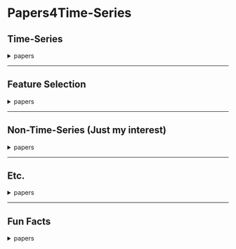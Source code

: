 # Papers4Time-Series

## Time-Series
<details>
  <summary>papers</summary>
  
  
  1. PATCHMIXER: A PATCH-MIXING ARCHITECTURE FOR LONG-TERM TIME SERIES FORECASTING
  
  https://arxiv.org/abs/2310.00655
  
  arxiv 2023
  
  https://github.com/Zeying-Gong/PatchMixer
  
  
  2. Mixture-of-Linear-Experts for Long-term Time Series Forecasting
  
  https://arxiv.org/abs/2312.06786
  
  AISTATS 2024
  
  https://github.com/RogerNi/MoLE
  
  
  3. FITS: MODELING TIME SERIES WITH 10k PARAMETERS
  
  https://arxiv.org/abs/2307.03756
  
  ICLR 2024 Spotlight
  
  https://github.com/vewoxic/fits
  
  
  4. REVERSIBLE INSTANCE NORMALIZATION FOR
  
  ACCURATE TIME-SERIES FORECASTING AGAINST DISTRIBUTION SHIFT
  
  https://openreview.net/pdf?id=cGDAkQo1C0p
  
  ICLR 2022
  
  https://github.com/ts-kim/RevIN?tab=readme-ov-file
  
  
  5. A SYSTEM FOR MASSIVELY PARALLEL HYPERPARAMETER TUNING
  
  https://arxiv.org/abs/1810.05934
  
  MLSys 2020
  
  https://github.com/liamcli/darts_asha
  
  
  6. High-Dimensional Multivariate Forecasting with Low-Rank Gaussian Copula Processes
  
  https://arxiv.org/abs/1910.03002
  
  NeurIPS 2019
  
  https://github.com/mbohlkeschneider/gluon-ts (gluon-ts github)
  
  
  7. Chronos: Learning the Language of Time Series
  
  https://arxiv.org/abs/2403.07815
  
  TMLR 2024
  
  https://github.com/amazon-science/chronos-forecasting
  
  
  8. A graph neural network-based stock forecasting method utilizing multi-source heterogeneous data fusion
  
  Multimed Tools Appl 2022
  
  
  9. NeuralProphet: Explainable Forecasting at Scale
  
  https://arxiv.org/abs/2111.15397
  
  arxiv 2021
  
  https://github.com/ourownstory/neural_prophet
  
  
  10. ImDiffusion: Imputed Diffusion Models for Multivariate Time Series Anomaly Detection
  
  https://arxiv.org/abs/2307.00754
  
  VLDB 2023
  
  https://github.com/17000cyh/IMDiffusion
  
  
  11. Label-Free Multivariate Time Series AnomalyDetection
  
  https://arxiv.org/abs/2312.11549
  
  TKDE 2024
  
  
  12. MEMTO: Memory-guided Transformer for Multivariate Time Series Anomaly Detection
  
  https://arxiv.org/abs/2312.02530
  
  NeurIPS 2023
  
  https://github.com/gunny97/MEMTO
  
  
  13. ANOMALY TRANSFORMER: TIME SERIES ANOMALY DETECTION WITH ASSOCIATION DISCREPANCY
  
  https://arxiv.org/abs/2110.02642
  
  ICLR 2022
  
  https://github.com/thuml/Anomaly-Transformer
  
  
  14. Latent Diffusion Transformer for Probabilistic Time Series Forecasting
  
  https://ojs.aaai.org/index.php/AAAI/article/view/29085
  
  AAAI 2024
  
  
  15. Predict, Refine, Synthesize: Self-Guiding Diffusion Models for Probabilistic Time Series Forecasting
  
  https://arxiv.org/abs/2307.11494
  
  NeurIPS 2023
  
  https://github.com/amazon-science/unconditional-time-series-diffusion
  
  
  16. Diffusion-based Time Series Imputation and Forecasting with Structured State Space Models
  
  https://arxiv.org/abs/2208.09399
  
  TMLR 2023
  
  https://github.com/AI4HealthUOL/SSSD
  
  
  17. Diffusion Variational Autoencoder for Tackling Stochasticity in Multi-Step Regression Stock Price Prediction
  
  https://arxiv.org/abs/2309.00073
  
  CIKM 2023
  
  https://github.com/koa-fin/dva
  
  
  18. Beyond Trend and Periodicity: Guiding Time Series Forecasting with Textual Cues
  
  https://arxiv.org/abs/2405.13522
  
  arxiv 2024
  
  https://github.com/VEWOXIC/TGTSF
  
  
  19. TIME-LLM: TIME SERIES FORECASTING BY REPROGRAMMING LARGE LANGUAGE MODELS
  
  https://arxiv.org/abs/2310.01728
  
  ICLR 2024
  
  https://github.com/KimMeen/Time-LLM
  
  
  20. TIMEMIXER: DECOMPOSABLE MULTISCALE MIXING FOR TIME SERIES FORECASTING
  
  https://arxiv.org/abs/2405.14616
  
  ICLR 2024
  
  https://github.com/kwuking/TimeMixer
  
  
  21. HDMixer: Hierarchical Dependency with Extendable Patch for Multivariate Time Series Forecasting
  
  https://ojs.aaai.org/index.php/AAAI/article/view/29155
  
  AAAI 2024
  
  https://github.com/hqh0728/HDMixer
  
  
  22. SparseTSF: Modeling Long-term Time Series Forecasting with 1k Parameters
  
  https://arxiv.org/abs/2405.00946
  
  ICML 2024
  
  https://github.com/lss-1138/SparseTSF
  
  
  23. End-to-End Learning of Coherent Probabilistic Forecasts for Hierarchical Time Series
  
  https://proceedings.mlr.press/v139/rangapuram21a/rangapuram21a.pdf
  
  ICML 2021
  
  
  24. tsGT: Stochastic Time Series Modeling With Transformer
  
  https://arxiv.org/abs/2403.05713
  
  arxiv 2024
  
  
  25. A TIME SERIES IS WORTH 64 WORDS: LONG-TERM FORECASTING WITH TRANSFORMERS
  
  https://arxiv.org/abs/2211.14730
  
  ICLR 2023
  
  https://github.com/yuqinie98/PatchTST
  
  
  26. ITRANSFORMER: INVERTED TRANSFORMERS ARE EFFECTIVE FOR TIME SERIES FORECASTING
  
  https://arxiv.org/abs/2310.06625
  
  ICLR 2024
  
  https://github.com/thuml/iTransformer
  
  
  27. MASTER: Market-Guided Stock Transformer for Stock Price Forecasting
  
  https://arxiv.org/abs/2312.15235
  
  AAAI 2024
  
  https://github.com/SJTU-DMTai/MASTER
  
  
  28. MODERNTCN: A MODERN PURE CONVOLUTION STRUCTURE FOR GENERAL TIME SERIES ANALYSIS
  
  https://openreview.net/pdf?id=vpJMJerXHU
  
  ICLR 2024
  
  https://github.com/luodhhh/ModernTCN
  
  
  29. FTMixer: Frequency and Time Domain Representations Fusion for Time Series Forecasting
  
  https://arxiv.org/abs/2405.15256
  
  arxiv 2024
  
  https://github.com/FMLYD/FTMixer
  
  
  30. ConvTimeNet: A Deep Hierarchical Fully Convolutional Model for Multivariate Time Series Analysis
  
  https://arxiv.org/abs/2403.01493
  
  ACM WWW2025
  
  https://github.com/Mingyue-Cheng/ConvTimeNet
  
  
  31. TSMixer: Lightweight MLP-Mixer Model for Multivariate Time Series Forecasting
  
  https://arxiv.org/abs/2306.09364
  
  KDD 2023
  
  https://github.com/ibm-granite/granite-tsfm
  
  
  32. CycleNet: Enhancing Time Series Forecasting through Modeling Periodic Patterns
  
  https://arxiv.org/abs/2409.18479
  
  NeurIPS 2024
  
  https://github.com/ACAT-SCUT/CycleNet
  
  
  33. CMAMBA: CHANNEL CORRELATION ENHANCED STATE SPACE MODELS FOR MULTIVARIATE TIME SERIES FORECASTING
  
  https://arxiv.org/abs/2406.05316
  
  arxiv 2024
  
  https://github.com/zclzcl0223/CMamba
  
  
  34. TimeMachine: A Time Series is Worth 4 Mambas for Long-term Forecasting
  
  https://arxiv.org/abs/2403.09898
  
  ECAI 2024
  
  https://github.com/Atik-Ahamed/TimeMachine
  
  
  35. Is Mamba Effective for Time Series Forecasting?
  
  https://arxiv.org/abs/2403.11144
  
  Neurocomputing 2025
  
  https://github.com/wzhwzhwzh0921/S-D-Mamba
  
  
  36. Are KAN Effective for Identifying and Tracking Concept Drift in Time Series?
  
  https://arxiv.org/abs/2410.10041
  
  NIPSW 2024
  
  
  37. MIXLINEAR: EXTREME LOW RESOURCE MULTIVARIATE TIME SERIES FORECASTING WITH 0.1K PARAMETERS
  
  https://arxiv.org/abs/2410.02081
  
  arxiv 2024
  
  
  38. TimeXer: Empowering Transformers for Time Series Forecasting with Exogenous Variables
  
  https://arxiv.org/abs/2402.19072
  
  NeurIPS 2024
  
  https://github.com/thuml/TimeXer
  
  
  39. TIMEKAN: KAN-BASED FREQUENCY DECOMPOSITION LEARNING ARCHITECTURE FOR LONG-TERM TIME SERIES FORECASTING
  
  https://arxiv.org/abs/2502.06910
  
  ICLR 2025
  
  https://github.com/huangst21/TimeKAN
  
  
  40. FilterNet: Harnessing Frequency Filters for Time Series Forecasting
  
  https://arxiv.org/abs/2411.01623
  
  NeurIPS 2024
  
  https://github.com/aikunyi/FilterNet
  
  
  41. FreqMoE: Enhancing Time Series Forecasting through Frequency Decomposition Mixture of Experts
  
  https://arxiv.org/abs/2501.15125
  
  AISTATS 2025
  
  https://github.com/sunbus100/FreqMoE-main
  
  
  42. From Tables to Time: How TabPFN-v2 Outperforms Specialized Time Series Forecasting Models
  
  https://arxiv.org/abs/2501.02945
  
  NeurIPS 2024
  
  https://github.com/PriorLabs/tabpfn-time-series
  
  
  43. Auto-Regressive Moving Diffusion Models for Time Series Forecasting
  
  https://arxiv.org/abs/2412.09328
  
  AAAI 2025
  
  https://github.com/daxin007/ARMD
  
  
  44. Financial Fine-tuning a Large Time Series Model
  
  https://arxiv.org/abs/2412.09880
  
  arxiv 2024
  
  
  45. ElasTST: Towards Robust Varied-Horizon Forecasting with Elastic Time-Series Transformer
  
  https://arxiv.org/abs/2411.01842
  
  NeurIPS 2024
  
  https://github.com/microsoft/ProbTS/tree/elastst
  
  
  46. Amplifier: Bringing Attention to Neglected Low-Energy Components in Time Series Forecasting
  
  https://arxiv.org/abs/2501.17216
  
  AAAI 2025
  
  https://github.com/aikunyi/amplifier
  
  
  47. Stock Selection via Spatiotemporal Hypergraph Attention Network: A Learning to Rank Approach
  
  https://ojs.aaai.org/index.php/AAAI/article/view/16127
  
  AAAI 2021
  
  https://github.com/midas-research/sthan-sr-aaai
  
  
  48. Mamba Meets Financial Markets: A Graph-Mamba Approach for Stock Price Prediction
  
  https://arxiv.org/abs/2410.03707
  
  ICASSP 2025
  
  https://github.com/Ali-Meh619/SAMBA
  
  
  49. Temporal Query Network for Efficient Multivariate Time Series Forecasting
  
  https://arxiv.org/abs/2505.12917
  
  ICML 2025
  
  https://github.com/ACAT-SCUT/TQNet
  
  
  50. CASA: CNN Autoencoder-based Score Attention for Efficient Multivariate Long-term Time-series Forecasting
  
  https://arxiv.org/abs/2505.02011
  
  IJCAI 2025
  
  https://github.com/lmh9507/CASA
  
  
  51. FilterTS: Comprehensive Frequency Filtering for Multivariate Time Series Forecasting
  
  https://arxiv.org/abs/2505.04158
  
  AAAI 2025
  
  https://github.com/wyl010607/FilterTS
  
  
  52. Retrieval Augmented Time Series Forecasting
  
  https://arxiv.org/abs/2411.08249
  
  ICML 2025
  
  https://github.com/archon159/RAFT
  
  
  53. Non-stationary Diffusion For Probabilistic Time Series Forecasting
  
  https://arxiv.org/abs/2505.04278
  
  ICML 2025
  
  https://github.com/wwy155/NsDiff
  
  
  54. Affirm: Interactive Mamba with Adaptive Fourier Filters for Long-term Time Series Forecasting
  
  https://ojs.aaai.org/index.php/AAAI/article/view/35463
  
  AAAI 2025

</details>

---

## Feature Selection
<details>
  <summary>papers</summary>
  
  
  1. Feature Selection and Feature Learning for High-dimensional Batch Reinforcement Learning: A Survey
  
  https://link.springer.com/article/10.1007/s11633-015-0893-y
  
  IJAC 2015
  
  
  2. A Contrast Based Feature Selection Algorithm for High-dimensional Data set in Machine Learning
  
  https://arxiv.org/pdf/2401.07482
  
  arxiv 2024
  
  
  3. Feature importance feedback with Deep Q process in ensemble‑based metaheuristic feature selection algorithms
  
  https://www.nature.com/articles/s41598-024-53141-w
  
  Sci Rep 2024
  
  
  4. Learning Sparse SVM for Feature Selection on Very High Dimensional Datasets
  
  https://icml.cc/Conferences/2010/papers/227.pdf
  
  ICML 2025
  
  
  5. Using reinforcement learning to find an optimal set of features
  
  https://www.sciencedirect.com/science/article/pii/S0898122113004495
  
  Computers & Mathematics with Applications 2013
  
  
  6. FEATURE SELECTION USING REINFORCEMENT LEARNING
  
  https://arxiv.org/abs/2101.09460
  
  arxiv 2021
  
  
  7. ID‑RDRL: a deep reinforcement learning‑based feature selection intrusion detection model
  
  https://www.nature.com/articles/s41598-022-19366-3
  
  Sci Rep 2022
  
  
  8. Feature Selection Method Using Multi-Agent Reinforcement Learning Based on Guide Agents
  
  https://www.mdpi.com/1424-8220/23/1/98
  
  Sensors 2023
  
  
  9. MEL: Efficient Multi-Task Evolutionary Learning for High-Dimensional Feature Selection
  
  https://arxiv.org/abs/2402.08982
  
  TKDE 2024
  
  https://github.com/wangxb96/MEL

</details>
  
  ---
  
## Non-Time-Series (Just my interest)
<details>
  <summary>papers</summary>

  
  1. CONTINUOUS CONTROL WITH DEEP REINFORCEMENT LEARNING
  
  https://arxiv.org/abs/1509.02971
  
  ICLR 2016
  
  
  2. Deep Reinforcement Learning with Double Q-learning
  
  https://arxiv.org/abs/1509.06461
  
  AAAI 2016
  
  
  3. Multi-Agent Reinforcement Learning: A Selective Overview of Theories and Algorithms
  
  https://arxiv.org/abs/1911.10635
  
  Handbook of Reinforcement Learning and Control 2021
  
  
  4. Self-Supervised Neuron Segmentation with Multi-Agent Reinforcement Learning
  
  https://arxiv.org/abs/2310.04148
  
  IJCAI 2023
  
  https://github.com/ydchen0806/dbMiM
  
  
  5. Hierarchical Multi-Agent Reinforcement Learning for Air Combat Maneuvering
  
  https://arxiv.org/abs/2309.11247
  
  ICMLA 2023
  
  https://github.com/IDSIA/hhmarl_2D
  
  
  6. MAXIMUM ENTROPY HETEROGENEOUS-AGENT REINFORCEMENT LEARNING
  
  https://arxiv.org/abs/2306.10715
  
  ICLR 2024
  
  https://github.com/pku-marl/harl?tab=readme-ov-file
  
  
  7. MambaAD: Exploring State Space Models for Multi-class Unsupervised Anomaly Detection
  
  https://arxiv.org/abs/2404.06564
  
  NeurIPS 2024
  
  https://github.com/lewandofskee/MambaAD
  
  
  8. Deep reinforcement learning for data-efcient weakly supervised business process anomaly detection
  
  https://journalofbigdata.springeropen.com/articles/10.1186/s40537-023-00708-5
  
  J Big Data 2023
  
  
  9. UniRepLKNet: A Universal Perception Large-Kernel ConvNet for Audio, Video, Point Cloud, Time-Series and Image Recognition
  
  https://arxiv.org/abs/2311.15599
  
  CVPR 2024
  
  https://github.com/AILab-CVC/UniRepLKNet
  
  
  10. DeepSeek-R1: Incentivizing Reasoning Capability in LLMs via Reinforcement Learning
  
  https://arxiv.org/abs/2501.12948
  
  arxiv 2025
  
  https://github.com/deepseek-ai/DeepSeek-R1
  
  
  11. Causal Decision Transformer for Recommender Systems via Offline Reinforcement Learning
  
  https://arxiv.org/abs/2304.07920
  
  arxiv 2023
  
  
  12. Contrastive State Augmentations for Reinforcement Learning-Based Recommender Systems
  
  https://arxiv.org/abs/2305.11081
  
  SIGIR 2023
  
  https://github.com/hn-rs/csa
  
  
  13. Advancing Re-Ranking with Multimodal Fusion and Target-Oriented Auxiliary Tasks in E-Commerce Search
  
  https://arxiv.org/abs/2408.05751
  
  CIKM 2024
  
  
  14. Controllable Multi-Objective Re-ranking with Policy Hypernetworks
  
  https://arxiv.org/abs/2306.05118
  
  KDD 2023
  
  https://github.com/lyingCS/Controllable-Multi-Objective-Reranking
  
  
  15. ROIDICE: Offline Return on Investment Maximization for Efficient Decision Making
  
  https://proceedings.neurips.cc/paper_files/paper/2024/file/178022c409938a9d634b88ce924c4b14-Paper-Conference.pdf
  
  NeurIPS 2024
  
  
  16. A Globally Optimal Portfolio for m-Sparse Sharpe Ratio Maximization
  
  https://arxiv.org/abs/2410.21100
  
  NeurIPS 2024
  
  https://github.com/linyizun2024/mSSRM
  
  
  17. How Does Critical Batch Size Scale in Pre-training?
  
  https://arxiv.org/abs/2410.21676
  
  ICLR 2025
  
  https://github.com/hlzhang109/critical-batch-size
</details>

---

## Etc.
<details>
  <summary>papers</summary>


  1. ZeRO: Memory Optimizations Toward Training Trillion Parameter Models
  
  https://arxiv.org/abs/1910.02054
  
  arxiv 2019
  
  https://github.com/deepspeedai/DeepSpeed
  
  
  2. Game-Theoretic Multiagent Reinforcement Learning
  
  https://arxiv.org/abs/2011.00583
  
  arxiv 2020
  
  
  3. TSPP: A Unified Benchmarking Tool for Time-series Forecasting
  
  https://arxiv.org/abs/2312.17100
  
  arxiv 2023
  
  https://github.com/NVIDIA/DeepLearningExamples/tree/master/Tools/PyTorch/TimeSeriesPredictionPlatform
  
  
  4. Diffusion Models for Time Series Applications: A Survey
  
  https://arxiv.org/abs/2305.00624
  
  arxiv 2023
  
  
  5. BenchMARL: Benchmarking Multi-Agent Reinforcement Learning
  
  https://arxiv.org/abs/2312.01472
  
  JMLR 2024
  
  https://github.com/facebookresearch/BenchMARL
  
  
  6. A Survey on Diffusion Models for Time Series and Spatio-Temporal Data
  
  https://arxiv.org/abs/2404.18886
  
  arxiv 2024
  
  https://github.com/yyysjz1997/Awesome-TimeSeries-SpatioTemporal-Diffusion-Model
  
  
  7. Pearl: A Production-Ready Reinforcement Learning Agent
  
  https://arxiv.org/abs/2312.03814
  
  JMLR 2025
  
  https://github.com/facebookresearch/Pearl
  
  
  8. Algebra, Topology, Differential Calculus, and Optimization Theory for Computer Science and Machine Learning
  
  https://www.cis.upenn.edu/~jean/math-deep.pdf
  
  https://github.com/akhauriyash/MathForCS_ML?tab=readme-ov-file
  
  
  9. GEOMETRY, TOPOLOGY AND PHYSICS
  
  http://www.stat.ucla.edu/~ywu/GTP.pdf
  
  
  10. Stochastic Calculus for Finance I & II
  
  https://cms.dm.uba.ar/academico/materias/2docuat2016/analisis_cuantitativo_en_finanzas/Steve_Shreve_Stochastic_Calculus_for_Finance_I.pdf
  
  https://cms.dm.uba.ar/academico/materias/2docuat2016/analisis_cuantitativo_en_finanzas/Steve_ShreveStochastic_Calculus_for_Finance_II.pdf
  
  https://github.com/changshun/wisecourse1415/tree/master/Advanced%20Financial%20Economics/Required%20textbook/Stochastic%20Calculus%20for%20Finance%20I%26II

</details>

---

## Fun Facts
<details>
  <summary>papers</summary>
  
  
  Retrograde Enhancement of Human Memory with Alcohol
  
  Psychopharmacology 1980
  
  
  The Alcohol Facilitation Effect on Memory: A Dose-Response Study 
  
  Psychopharmacology 1981
  
  
  On the rheology of cats
  
  https://www.rheology.org/sor/Publications/RheoBulletin/RB2014Jul.pdf
  
  Rheology Bulletin 2014
</details>
